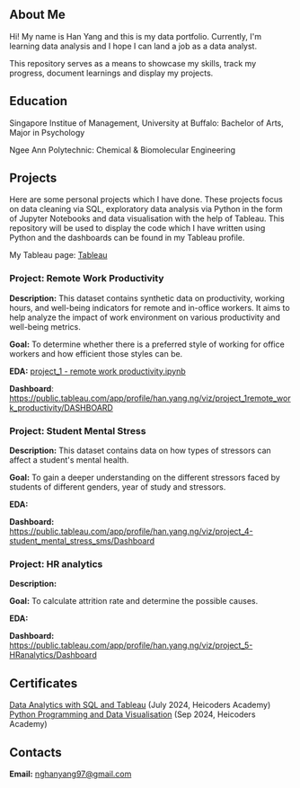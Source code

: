 ## About Me
Hi! My name is Han Yang and this is my data portfolio. Currently, I'm learning data analysis and I hope I can land a job as a data analyst. 

This repository serves as a means to showcase my skills, track my progress, document learnings and display my projects.


## Education
Singapore Institue of Management, University at Buffalo: Bachelor of Arts, Major in Psychology

Ngee Ann Polytechnic: Chemical & Biomolecular Engineering


## Projects
Here are some personal projects which I have done. These projects focus on data cleaning via SQL, exploratory data analysis via Python in the form of Jupyter Notebooks and data visualisation with the help of Tableau. This repository will be used to display the code which I have written using Python and the dashboards can be found in my Tableau profile.

My Tableau page: [Tableau](https://public.tableau.com/app/profile/han.yang.ng/vizzes)

### Project: Remote Work Productivity

**Description:** This dataset contains synthetic data on productivity, working hours, and well-being indicators for remote and in-office workers. It aims to help analyze the impact of work environment on various productivity and well-being metrics.

**Goal:** To determine whether there is a preferred style of working for office workers and how efficient those styles can be. 

**EDA:** [project_1 - remote work productivity.ipynb](https://github.com/hunyoungg/jupyter_notebook/blob/515f6b38accee18fde6a270af699544c73b08b9a/project_1%20-%20remote%20work%20productivity.ipynb)

**Dashboard**: https://public.tableau.com/app/profile/han.yang.ng/viz/project_1remote_work_productivity/DASHBOARD


### Project: Student Mental Stress

**Description:** This dataset contains data on how types of stressors can affect a student's mental health. 

**Goal:** To gain a deeper understanding on the different stressors faced by students of different genders, year of study and stressors.

**EDA:**

**Dashboard:** https://public.tableau.com/app/profile/han.yang.ng/viz/project_4-student_mental_stress_sms/Dashboard


### Project: HR analytics

**Description:**

**Goal:** To calculate attrition rate and determine the possible causes. 

**EDA:** 

**Dashboard:** https://public.tableau.com/app/profile/han.yang.ng/viz/project_5-HRanalytics/Dashboard


## Certificates

[Data Analytics with SQL and Tableau](https://cert.heicodersacademy.com/ZHYW8WFWRP) (July 2024, Heicoders Academy)   
[Python Programming and Data Visualisation](https://cert.heicodersacademy.com/1WSZZZKRJT) (Sep 2024, Heicoders Academy)


## Contacts
**Email:** nghanyang97@gmail.com
